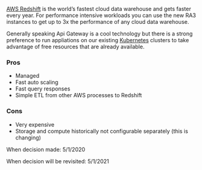 [AWS Redshift](https://aws.amazon.com/redshift/) is the world’s fastest cloud data warehouse and gets faster every year. For performance intensive workloads you can use the new RA3 instances to get up to 3x the performance of any cloud data warehouse.

Generally speaking Api Gateway is a cool technology but there is a strong preference to run appliations on our existing [Kubernetes]() clusters to take advantage of free resources that are already available. 

### Pros
* Managed
* Fast auto scaling
* Fast query responses
* Simple ETL from other AWS processes to Redshift

### Cons
* Very expensive
* Storage and compute historically not configurable separately (this is changing)

When decision made: 5/1/2020

When decision will be revisited: 5/1/2021

